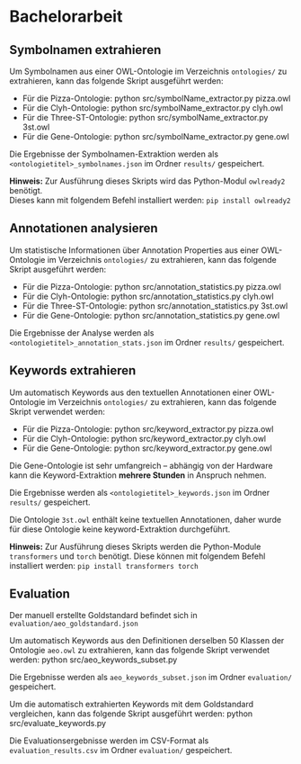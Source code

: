 # Bachelorarbeit
## Symbolnamen extrahieren

Um Symbolnamen aus einer OWL-Ontologie im Verzeichnis `ontologies/` zu extrahieren, kann das folgende Skript ausgeführt werden: 

- Für die Pizza-Ontologie: python src/symbolName_extractor.py pizza.owl
- Für die Clyh-Ontologie: python src/symbolName_extractor.py clyh.owl
- Für die Three-ST-Ontologie: python src/symbolName_extractor.py 3st.owl
- Für die Gene-Ontologie: python src/symbolName_extractor.py gene.owl

Die Ergebnisse der Symbolnamen-Extraktion werden als `<ontologietitel>_symbolnames.json` im Ordner `results/` gespeichert.

**Hinweis:** Zur Ausführung dieses Skripts wird das Python-Modul `owlready2` benötigt.  
Dieses kann mit folgendem Befehl installiert werden: `pip install owlready2`

## Annotationen analysieren

Um statistische Informationen über Annotation Properties aus einer OWL-Ontologie im Verzeichnis `ontologies/` zu extrahieren, kann das folgende Skript ausgeführt werden:

- Für die Pizza-Ontologie: python src/annotation_statistics.py pizza.owl
- Für die Clyh-Ontologie: python src/annotation_statistics.py clyh.owl
- Für die Three-ST-Ontologie: python src/annotation_statistics.py 3st.owl
- Für die Gene-Ontologie: python src/annotation_statistics.py gene.owl

Die Ergebnisse der Analyse werden als `<ontologietitel>_annotation_stats.json` im Ordner `results/` gespeichert.

## Keywords extrahieren

Um automatisch Keywords aus den textuellen Annotationen einer OWL-Ontologie im Verzeichnis `ontologies/` zu extrahieren, kann das folgende Skript verwendet werden:

- Für die Pizza-Ontologie: python src/keyword_extractor.py pizza.owl
- Für die Clyh-Ontologie: python src/keyword_extractor.py clyh.owl
- Für die Gene-Ontologie: python src/keyword_extractor.py gene.owl

Die Gene-Ontologie ist sehr umfangreich – abhängig von der Hardware kann die Keyword-Extraktion **mehrere Stunden** in Anspruch nehmen.

Die Ergebnisse werden als `<ontologietitel>_keywords.json` im Ordner `results/` gespeichert.  

Die Ontologie `3st.owl` enthält keine textuellen Annotationen, daher wurde für diese Ontologie keine keyword-Extraktion durchgeführt.

**Hinweis:** Zur Ausführung dieses Skripts werden die Python-Module `transformers` und `torch` benötigt. 
Diese können mit folgendem Befehl installiert werden: `pip install transformers torch`

## Evaluation

Der manuell erstellte Goldstandard befindet sich in `evaluation/aeo_goldstandard.json`

Um automatisch Keywords aus den Definitionen derselben 50 Klassen der Ontologie `aeo.owl` zu extrahieren, kann das folgende Skript verwendet werden: python src/aeo_keywords_subset.py

Die Ergebnisse werden als `aeo_keywords_subset.json` im Ordner `evaluation/` gespeichert.

Um die automatisch extrahierten Keywords mit dem Goldstandard vergleichen, kann das folgende Skript ausgeführt werden: python src/evaluate_keywords.py

Die Evaluationsergebnisse werden im CSV-Format als `evaluation_results.csv` im Ordner `evaluation/` gespeichert.







